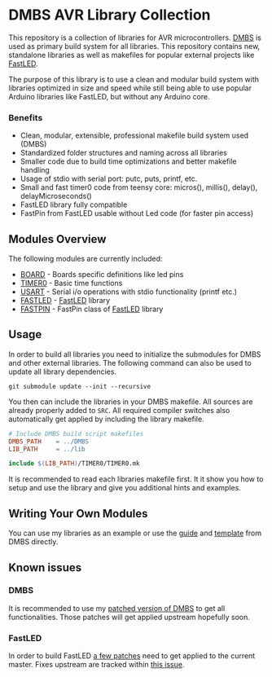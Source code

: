 # DMBS AVR Library Collection

This repository is a collection of libraries for AVR microcontrollers.
[DMBS](https://github.com/abcminiuser/dmbs) is used as primary build system for all libraries.
This repository contains new, standalone libraries as well as makefiles for popular external projects like [FastLED](https://github.com/FastLED/FastLED).

The purpose of this library is to use a clean and modular build system with libraries optimized in size and speed while still being able to use popular Arduino libraries like FastLED, but without any Arduino core.

### Benefits
- Clean, modular, extensible, professional makefile build system used (DMBS)
- Standardized folder structures and naming across all libraries
- Smaller code due to build time optimizations and better makefile handling
- Usage of stdio with serial port: putc, puts, printf, etc.
- Small and fast timer0 code from teensy core: micros(), millis(), delay(), delayMicroseconds()
- FastLED library fully compatible
- FastPin from FastLED usable without Led code (for faster pin access)

## Modules Overview

The following modules are currently included:

 - [BOARD](lib/BOARD/Readme.md) - Boards specific definitions like led pins
 - [TIMER0](lib/TIMER0/Readme.md) - Basic time functions
 - [USART](lib/USART/Readme.md) - Serial i/o operations with stdio functionality (printf etc.)
 - [FASTLED](lib/FASTLED/Readme.md) - [FastLED](https://github.com/FastLED/FastLED) library
 - [FASTPIN](lib/FASTLED/Readme.md) - FastPin class of [FastLED](https://github.com/FastLED/FastLED) library

## Usage

In order to build all libraries you need to initialize the submodules for DMBS and other external libraries. The following command can also be used to update all library dependencies.

```
git submodule update --init --recursive
```

You then can include the libraries in your DMBS makefile. All sources are already properly added to `SRC`. All required compiler switches also automatically get applied by including the library makefile.

```makefile
# Include DMBS build script makefiles
DMBS_PATH    = ../DMBS
LIB_PATH     = ../lib

include $(LIB_PATH)/TIMER0/TIMER0.mk
```

It is recommended to read each libraries makefile first. It it show you how to setup and use the library and give you additional hints and examples.

## Writing Your Own Modules
You can use my libraries as an example or use the [guide](https://github.com/abcminiuser/dmbs/blob/master/DMBS/WritingYourOwnModules.md) and [template](https://github.com/abcminiuser/dmbs/pull/22) from DMBS directly.

## Known issues

### DMBS
It is recommended to use my [patched version of DMBS](https://github.com/NicoHood/dmbs/tree/compiler_option) to get all functionalities. Those patches will get applied upstream hopefully soon.

### FastLED
In order to build FastLED [a few patches](https://github.com/NicoHood/FastLED/tree/makefile) need to get applied to the current master. Fixes upstream are tracked within [this issue](https://github.com/FastLED/FastLED/issues/485).
